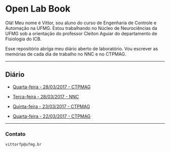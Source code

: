 # Open Lab Book

Olá! Meu nome é Vittor, sou aluno do curso de Engenharia de Controle e Automação na UFMG. Estou trabalhando no Núcleo de Neurociências da UFMG sob a orientação do professor Cleiton Aguiar do departamento de Fisiologia do ICB.

Esse repositório abriga meu diário aberto de laboratório. Vou escrever as memórias de cada dia de trabalho no NNC e no CTPMAG.
****

## Diário

* [Quarta-feira - 28/03/2017 - CTPMAG](https://github.com/vittorfp/Open-Lab-Book/blob/master/notes/29-03-2017.md "oi")

* [Terça-feira - 28/03/2017 - NNC](https://github.com/vittorfp/Open-Lab-Book/blob/master/notes/28-03-2017.md "oi")

* [Quinta-feira - 23/03/2017 - CTPMAG](https://github.com/vittorfp/Open-Lab-Book/blob/master/notes/23-03-2017%20.md "oi")

* [Quarta-feira - 22/03/2017 - CTPMAG](https://github.com/vittorfp/Open-Lab-Book/blob/master/notes/22-03-2017.md "oi")


****

### Contato

	vittorfp@ufmg.br